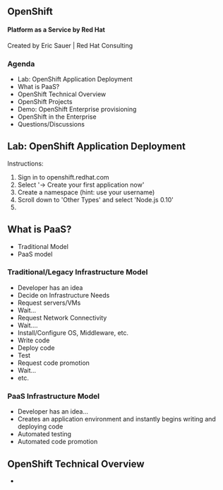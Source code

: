 ## OpenShift
#### Platform as a Service by Red Hat
Created by Eric Sauer | Red Hat Consulting



### Agenda

 - Lab: OpenShift Application Deployment
 - What is PaaS?
 - OpenShift Technical Overview
 - OpenShift Projects
 - Demo: OpenShift Enterprise provisioning
 - OpenShift in the Enterprise
 - Questions/Discussions



## Lab: OpenShift Application Deployment

Instructions:
 1. Sign in to openshift.redhat.com
 2. Select '-> Create your first application now'
 3. Create a namespace (hint: use your username)
 3. Scroll down to 'Other Types' and select 'Node.js 0.10'
 1. 

## What is PaaS?
 - Traditional Model
 - PaaS model


### Traditional/Legacy Infrastructure Model

 - Developer has an idea
 - Decide on Infrastructure Needs
 - Request servers/VMs
 - Wait...
 - Request Network Connectivity
 - Wait....
 - Install/Configure OS, Middleware, etc.
 - Write code
 - Deploy code
 - Test
 - Request code promotion
 - Wait...
 - etc.


### PaaS Infrastructure Model

 - Developer has an idea...
 - Creates an application environment and instantly begins writing and deploying code
 - Automated testing
 - Automated code promotion

## OpenShift Technical Overview
 -
